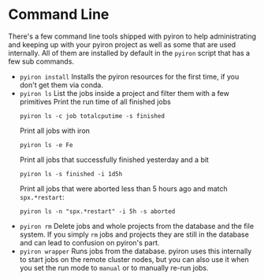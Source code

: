 # Command Line
There's a few command line tools shipped with pyiron to help administrating and keeping up with your pyiron project as 
well as some that are used internally. All of them are installed by default in the `pyiron` script that has a few sub 
commands.

* `pyiron install` Installs the pyiron resources for the first time, if you don't get them via conda.
* `pyiron ls` List the jobs inside a project and filter them with a few primitives
   Print the run time of all finished jobs
   ```commandline
   pyiron ls -c job totalcputime -s finished
   ```
   Print all jobs with iron
   ```commandline
   pyiron ls -e Fe
   ```
   Print all jobs that successfully finished yesterday and a bit
   ```commandline
   pyiron ls -s finished -i 1d5h
   ```
   Print all jobs that were aborted less than 5 hours ago and match `spx.*restart`:
   ```commandline
   pyiron ls -n "spx.*restart" -i 5h -s aborted
   ```
* `pyiron rm` Delete jobs and whole projects from the database and the file system.  If you simply `rm` jobs and projects 
  they are still in the database and can lead to confusion on pyiron's part.
* `pyiron wrapper` Runs jobs from the database. pyiron uses this internally to start jobs on the remote cluster nodes, 
  but you can also use it when you set the run mode to `manual` or to manually re-run jobs.

